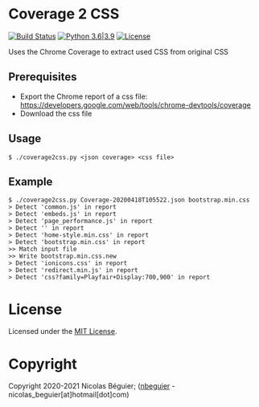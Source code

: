 # Coverage 2 CSS

[![Build Status](https://travis-ci.com/nbeguier/coverage2css.svg?branch=master)](https://travis-ci.com/nbeguier/coverage2css) [![Python 3.6|3.9](https://img.shields.io/badge/python-3.6|3.9-green.svg)](https://www.python.org/) [![License](https://img.shields.io/github/license/nbeguier/coverage2css?color=blue)](https://github.com/nbeguier/coverage2css/blob/master/LICENSE)

Uses the Chrome Coverage to extract used CSS from original CSS

## Prerequisites

  - Export the Chrome report of a css file: https://developers.google.com/web/tools/chrome-devtools/coverage
  - Download the css file

## Usage

```
$ ./coverage2css.py <json coverage> <css file>
```

## Example

```
$ ./coverage2css.py Coverage-20200418T105522.json bootstrap.min.css
> Detect 'common.js' in report
> Detect 'embeds.js' in report
> Detect 'page_performance.js' in report
> Detect '' in report
> Detect 'home-style.min.css' in report
> Detect 'bootstrap.min.css' in report
>> Match input file
>> Write bootstrap.min.css.new
> Detect 'ionicons.css' in report
> Detect 'redirect.min.js' in report
> Detect 'css?family=Playfair+Display:700,900' in report
```

# License
Licensed under the [MIT License](https://github.com/nbeguier/coverage2css/blob/master/LICENSE).

# Copyright
Copyright 2020-2021 Nicolas Béguier; ([nbeguier](https://beguier.eu/nicolas/) - nicolas_beguier[at]hotmail[dot]com)
